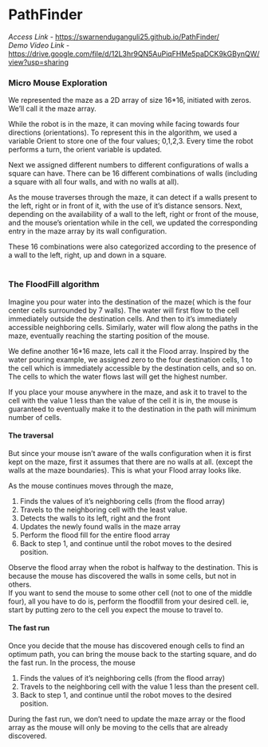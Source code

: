 # PathFinder

*Access Link* - https://swarnenduganguli25.github.io/PathFinder/  
*Demo Video Link* - https://drive.google.com/file/d/12L3hr9QN5AuPiqFHMe5paDCK9kGBynQW/view?usp=sharing

### Micro Mouse Exploration

We represented the maze as a 2D array of size 16*16, initiated with zeros. We’ll call it the maze array. 
<br>

While the robot is in the maze, it can moving while facing towards four directions (orientations). To represent this in the algorithm, we used a variable Orient to store one of the four values; 0,1,2,3. Every time the robot performs a turn, the orient variable is updated.
<br>

Next we assigned different numbers to different configurations of walls a square can have. There can be 16 different combinations of walls (including a square with all four walls, and with no walls at all).
<br>

As the mouse traverses through the maze, it can detect if a walls present to the left, right or in front of it, with the use of it’s distance sensors. Next, depending on the availability of a wall to the left, right or front of the mouse, and the mouse’s orientation while in the cell, we updated the corresponding entry in the maze array by its wall configuration.  

These 16 combinations were also categorized according to the presence of a wall to the left, right, up and down in a square.
<br>
<br>

### The FloodFill algorithm

Imagine you pour water into the destination of the maze( which is the four center cells surrounded by 7 walls). The water will first flow to the cell immediately outside the destination cells. And then to it’s immediately accessible neighboring cells. Similarly, water will flow along the paths in the maze, eventually reaching the starting position of the mouse.    

We define another 16*16 maze, lets call it the Flood array. Inspired by the water pouring example, we assigned zero to the four destination cells, 1 to the cell which is immediately accessible by the destination cells, and so on. The cells to which the water flows last will get the highest number.    

If you place your mouse anywhere in the maze, and ask it to travel to the cell with the value 1 less than the value of the cell it is in, the mouse is guaranteed to eventually make it to the destination in the path will minimum number of cells.

#### The traversal

But since your mouse isn’t aware of the walls configuration when it is first kept on the maze, first it assumes that there are no walls at all. (except the walls at the maze boundaries). This is what your Flood array looks like.    

As the mouse continues moves through the maze,    

1. Finds the values of it’s neighboring cells (from the flood array)  
2. Travels to the neighboring cell with the least value.  
3. Detects the walls to its left, right and the front  
4. Updates the newly found walls in the maze array  
5. Perform the flood fill for the entire flood array  
6. Back to step 1, and continue until the robot moves to the desired position.    

Observe the flood array when the robot is halfway to the destination. This is because the mouse has discovered the walls in some cells, but not in others.  
If you want to send the mouse to some other cell (not to one of the middle four), all you have to do is, perform the floodfill from your desired cell. ie, start by putting zero to the cell you expect the mouse to travel to. 

#### The fast run

Once you decide that the mouse has discovered enough cells to find an optimum path, you can bring the mouse back to the starting square, and do the fast run. In the process, the mouse    

1. Finds the values of it’s neighboring cells (from the flood array)  
2. Travels to the neighboring cell with the value 1 less than the present cell.  
3. Back to step 1, and continue until the robot moves to the desired position.    

During the fast run, we don’t need to update the maze array or the flood array as the mouse will only be moving to the cells that are already discovered.
